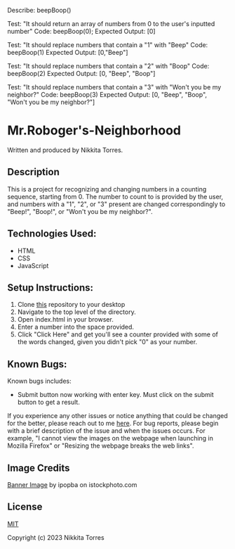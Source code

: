 Describe: beepBoop()

Test: "It should return an array of numbers from 0 to the user's inputted number"
Code: beepBoop(0);
Expected Output: [0]

Test: "It should replace numbers that contain a "1" with "Beep"
Code: beepBoop(1)
Expected Output: [0,"Beep"]

Test: "It should replace numbers that contain a "2" with "Boop"
Code: beepBoop(2)
Expected Output: [0, "Beep", "Boop"]

Test: "It should replace numbers that contain a "3" with "Won't you be my neighbor?"
Code: beepBoop(3)
Expected Output: [0, "Beep", "Boop", "Won't you be my neighbor?"]



# Mr.Roboger's-Neighborhood

Written and produced by Nikkita Torres.

## Description

This is a project for recognizing and changing numbers in a counting sequence, starting from 0. The number to count to is provided by the user, and numbers with a "1", "2", or "3" present are changed correspondingly to "Beep!", "Boop!", or "Won't you be my neighbor?". 

## Technologies Used:

* HTML
* CSS
* JavaScript

## Setup Instructions:

1. Clone [this](https://github.com/NikkitaTorres/Mr.Roboger-s-Neighborhood.git) repository to your desktop
2. Navigate to the top level of the directory.
3. Open index.html in your browser.
4. Enter a number into the space provided.
5. Click "Click Here" and get you'll see a counter provided with some of the words changed, given you didn't pick "0" as your number.

## Known Bugs:

Known bugs includes: 

* Submit button now working with enter key. Must click on the submit button to get a result.

If you experience any other issues or notice anything that could be changed for the better, please reach out to me [here](nikkitatorres@yahoo.com). For bug reports, please begin with a brief description of the issue and when the issues occurs. For example, "I cannot view the images on the webpage when launching in Mozilla Firefox" or "Resizing the webpage breaks the web links".

## Image Credits

[Banner Image](https://www.istockphoto.com/photo/ai-machine-learning-hands-of-robot-and-human-touching-on-big-data-network-connection-gm1206796363-348181260?phrase=robot&searchscope=image%2Cfilm) by ipopba on istockphoto.com

## License

[MIT](LICENSE.txt)

Copyright (c) 2023 Nikkita Torres